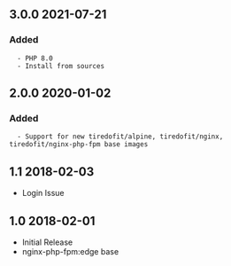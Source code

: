 ## 3.0.0 2021-07-21 <dave at tiredofit dot ca>

   ### Added
      - PHP 8.0
      - Install from sources

## 2.0.0 2020-01-02 <dave at tiredofit dot ca>

   ### Added
      - Support for new tiredofit/alpine, tiredofit/nginx, tiredofit/nginx-php-fpm base images


## 1.1 2018-02-03 <dave at tiredofit dot ca>

* Login Issue

## 1.0 2018-02-01 <dave at tiredofit dot ca>

* Initial Release
* nginx-php-fpm:edge base


